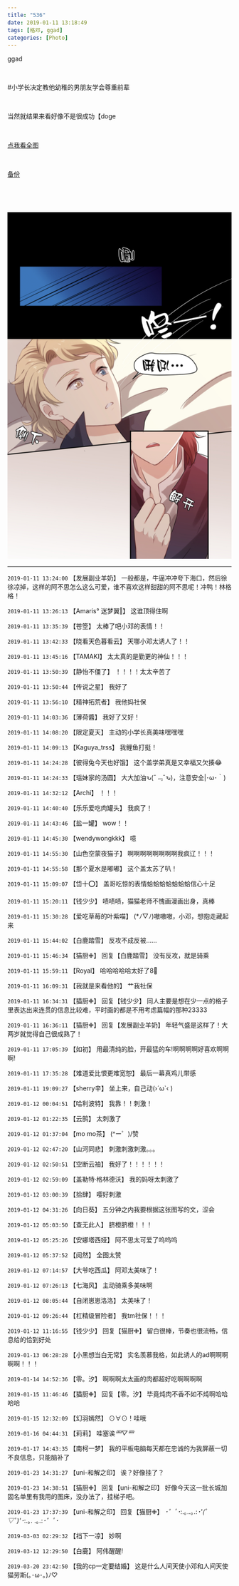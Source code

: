 ```yaml
---
title: "536"
date: 2019-01-11 13:18:49
tags: [格邓, ggad]
categories: [Photo]
---
```


<p>ggad</p> 
<br /> 
<p>#小学长决定教他幼稚的男朋友学会尊重前辈</p> 
<br /> 
<p>当然就结果来看好像不是很成功【doge</p> 
<br /> 
<p><a rel="nofollow" href="https://images-wixmp-ed30a86b8c4ca887773594c2.wixmp.com/intermediary/f/d97cf4c4-1f95-4c79-9e66-10b31d5fac97/dcybwhf-debdf0a3-d45b-48a1-b865-56bd20092f9c.jpg" target="_blank"  >点我看全图</a></p> 
<br /> 
<p><a rel="nofollow" href="http://wx4.sinaimg.cn/large/68b1fcf7ly1fznk6c9dw7j20m83jz14x.jpg" target="_blank"  >备份</a></p> 
<br /> 
<p><br /></p>

![](https://raw.githubusercontent.com/alicewish/meowchain247/master/img_cVZNdzJtQk9JV2YvNzZ1NmtLZTVpR2JxRitvN0ZHY213bXZDdSt2cHZLeFpyL1ZUY3crQjlRPT0.png)

---

`2019-01-11 13:24:00` 【发展副业羊奶】 一般都是，牛逼冲冲夸下海口，然后徐徐凉掉，这样的阿不思怎么这么可爱，谁不喜欢这样甜甜的阿不思呢！冲鸭！林格格！

`2019-01-11 13:26:13` 【Amaris° 迷梦翼‖】 这谁顶得住啊

`2019-01-11 13:35:39` 【苍箜】 太棒了吧小邓的表情！！

`2019-01-11 13:42:33` 【晓看天色暮看云】 天哪小邓太诱人了！！

`2019-01-11 13:45:16` 【TAMAKI】 太太真的是勤更的神仙！！！

`2019-01-11 13:50:39` 【静怡不僵了】 ！！！！太太辛苦了

`2019-01-11 13:50:44` 【传说之星】 我好了

`2019-01-11 13:56:10` 【精神拓荒者】 我他妈社保

`2019-01-11 14:03:36` 【薄荷醬】 我好了又好！

`2019-01-11 14:08:20` 【限定夏天】 主动的小学长真美味嘿嘿嘿

`2019-01-11 14:09:13` 【Kaguya\_trss】 我鲤鱼打挺！

`2019-01-11 14:24:28` 【彼得兔今天也好饿】 这个盖学弟真是又幸福又欠揍😂

`2019-01-11 14:24:33` 【瑶妹家的汤圆】 大大加油ԅ(¯﹃¯ԅ)，注意安全|･ω･｀)

`2019-01-11 14:32:12` 【Archi】 ！！！

`2019-01-11 14:40:40` 【乐乐爱吃肉罐头】 我疯了！

`2019-01-11 14:43:46` 【盐一罐】 wow！！

`2019-01-11 14:45:30` 【wendywongkkk】 噫

`2019-01-11 14:55:30` 【山色空蒙夜猫子】 啊啊啊啊啊啊啊啊我疯辽！！！

`2019-01-11 14:55:58` 【那个夏水是嘟嘟】 这个盖太苏了叭！

`2019-01-11 15:09:07` 【岱十⭕】 盖哥吃惊的表情蛤蛤蛤蛤蛤蛤蛤信心十足

`2019-01-11 15:20:11` 【钱少少】 啧啧啧，猫猫老师不愧画漫画出身，真棒

`2019-01-11 15:30:28` 【爱吃草莓的叶紫喵】 (*ﾉ▽ﾉ)嗷嗷嗷，小邓，想抱走藏起来

`2019-01-11 15:44:02` 【白鹿踏雪】 反攻不成反被……

`2019-01-11 15:46:34` 【猫厨✙】 回复【白鹿踏雪】 没有反攻，就是骑乘

`2019-01-11 15:59:11` 【Royal】 哈哈哈哈哈太好了8🤭

`2019-01-11 16:09:31` 【我就是来看他的】 艹我社保

`2019-01-11 16:34:31` 【猫厨✙】 回复【钱少少】 同人主要是想在少一点的格子里表达出来连贯的信息比较难，平时画的都是不用考虑篇幅的那种23333

`2019-01-11 16:36:11` 【猫厨✙】 回复【发展副业羊奶】 年轻气盛是这样了！大两岁就觉得自己很成熟了！

`2019-01-11 17:05:39` 【如初】 用最清纯的脸，开最猛的车!啊啊啊啊好喜欢啊啊啊!

`2019-01-11 17:35:28` 【难道爱比恨更难宽恕】 最后一幕真鸡儿带感

`2019-01-11 19:09:27` 【sherry辛】 坐上来，自己动(›´ω`‹ )

`2019-01-12 00:04:51` 【哈利波特】 我靠！！刺激！

`2019-01-12 01:22:35` 【云鹄】 太刺激了

`2019-01-12 01:37:04` 【mo mo茶】 (^ー゜)/赞

`2019-01-12 02:47:20` 【山河同悲】 刺激刺激刺激。。。

`2019-01-12 02:50:51` 【空断云袖】 我好了！！！！！！

`2019-01-12 02:59:09` 【盖勒特·格林德沃】 我的妈呀太刺激了

`2019-01-12 03:00:39` 【拾肆】 嘤好刺激

`2019-01-12 04:31:26` 【向日葵】 五分钟之内我要根据这张图写的文，涩会

`2019-01-12 05:03:50` 【查无此人】 脐橙脐橙！！！

`2019-01-12 05:25:26` 【安娜塔西娅】 阿不思太可爱了呜呜呜

`2019-01-12 05:37:52` 【阅然】 全图太赞

`2019-01-12 07:14:57` 【大爷吃西瓜】 阿邓太美味了！

`2019-01-12 07:26:13` 【七海风】 主动骑乘多美味啊

`2019-01-12 08:05:44` 【自闭崽崽洛洛】 太美味了！

`2019-01-12 09:26:44` 【杠精级冒险者】 我tm社保！！！

`2019-01-12 11:16:55` 【钱少少】 回复【猫厨✙】 留白很棒，节奏也很流畅，信息给的恰到好处

`2019-01-13 06:28:28` 【小黑想当白无常】 实名羡慕我格，如此诱人的ad啊啊啊啊啊！！！

`2019-01-14 14:52:36` 【零。汐】 啊啊啊太太画的肉都超好吃啊啊啊啊

`2019-01-15 11:46:46` 【猫厨✙】 回复【零。汐】 毕竟炖肉不香不如不炖啊哈哈哈哈

`2019-01-15 12:32:09` 【幻羽嫣然】 ⊙∀⊙！哇哦

`2019-01-16 04:44:31` 【莉莉】 哇塞诶*罒▽罒*

`2019-01-17 14:43:35` 【南柯一梦】 我的平板电脑每天都在忠诚的为我屏蔽一切不良信息，只能脑补了

`2019-01-23 14:31:27` 【uni-和解之印】 诶？好像挂了？

`2019-01-23 14:38:51` 【猫厨✙】 回复【uni-和解之印】 好像今天这一批长城加固名单里有我用的图床，没办法了，挂梯子吧。

`2019-01-23 17:37:39` 【uni-和解之印】 回复【猫厨✙】 *･゜ﾟ･*:.｡..｡.:*･'(*ﾟ▽ﾟ*)'･*:.｡. .｡.:*･゜ﾟ･*

`2019-03-03 02:29:32` 【裆下一凉】 妙啊

`2019-03-12 12:29:50` 【白鹿】 阿伟醒醒!

`2019-03-20 23:42:50` 【我的cp一定要结婚】 这是什么人间天使小邓和人间天使猫劳斯(｡･ω･｡)ﾉ♡
